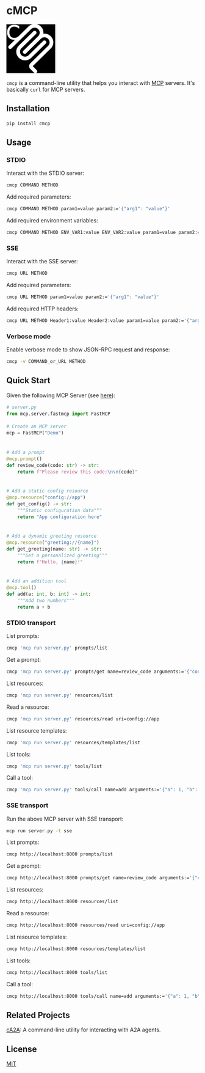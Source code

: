 # cMCP

![cmcp logo](img/cmcp-logo-small.png)

`cmcp` is a command-line utility that helps you interact with [MCP][1] servers. It's basically `curl` for MCP servers.


## Installation

```bash
pip install cmcp
```


## Usage

### STDIO

Interact with the STDIO server:

```bash
cmcp COMMAND METHOD
```

Add required parameters:

```bash
cmcp COMMAND METHOD param1=value param2:='{"arg1": "value"}'
```

Add required environment variables:

```bash
cmcp COMMAND METHOD ENV_VAR1:value ENV_VAR2:value param1=value param2:='{"arg1": "value"}'
```

### SSE

Interact with the SSE server:

```bash
cmcp URL METHOD
```

Add required parameters:

```bash
cmcp URL METHOD param1=value param2:='{"arg1": "value"}'
```

Add required HTTP headers:

```bash
cmcp URL METHOD Header1:value Header2:value param1=value param2:='{"arg1": "value"}'
```

### Verbose mode

Enable verbose mode to show JSON-RPC request and response:

```bash
cmcp -v COMMAND_or_URL METHOD
```


## Quick Start

Given the following MCP Server (see [here][2]):

```python
# server.py
from mcp.server.fastmcp import FastMCP

# Create an MCP server
mcp = FastMCP("Demo")


# Add a prompt
@mcp.prompt()
def review_code(code: str) -> str:
    return f"Please review this code:\n\n{code}"


# Add a static config resource
@mcp.resource("config://app")
def get_config() -> str:
    """Static configuration data"""
    return "App configuration here"


# Add a dynamic greeting resource
@mcp.resource("greeting://{name}")
def get_greeting(name: str) -> str:
    """Get a personalized greeting"""
    return f"Hello, {name}!"


# Add an addition tool
@mcp.tool()
def add(a: int, b: int) -> int:
    """Add two numbers"""
    return a + b
```

### STDIO transport

List prompts:

```bash
cmcp 'mcp run server.py' prompts/list
```

Get a prompt:

```bash
cmcp 'mcp run server.py' prompts/get name=review_code arguments:='{"code": "def greet(): pass"}'
```

List resources:

```bash
cmcp 'mcp run server.py' resources/list
```

Read a resource:

```bash
cmcp 'mcp run server.py' resources/read uri=config://app
```

List resource templates:

```bash
cmcp 'mcp run server.py' resources/templates/list
```

List tools:

```bash
cmcp 'mcp run server.py' tools/list
```

Call a tool:

```bash
cmcp 'mcp run server.py' tools/call name=add arguments:='{"a": 1, "b": 2}'
```

### SSE transport

Run the above MCP server with SSE transport:

```bash
mcp run server.py -t sse
```

List prompts:

```bash
cmcp http://localhost:8000 prompts/list
```

Get a prompt:

```bash
cmcp http://localhost:8000 prompts/get name=review_code arguments:='{"code": "def greet(): pass"}'
```

List resources:

```bash
cmcp http://localhost:8000 resources/list
```

Read a resource:

```bash
cmcp http://localhost:8000 resources/read uri=config://app
```

List resource templates:

```bash
cmcp http://localhost:8000 resources/templates/list
```

List tools:

```bash
cmcp http://localhost:8000 tools/list
```

Call a tool:

```bash
cmcp http://localhost:8000 tools/call name=add arguments:='{"a": 1, "b": 2}'
```


## Related Projects

[cA2A][3]: A command-line utility for interacting with A2A agents.


## License

[MIT][4]


[1]: https://modelcontextprotocol.io
[2]: https://github.com/modelcontextprotocol/python-sdk#quickstart
[3]: https://github.com/RussellLuo/ca2a
[4]: http://opensource.org/licenses/MIT
